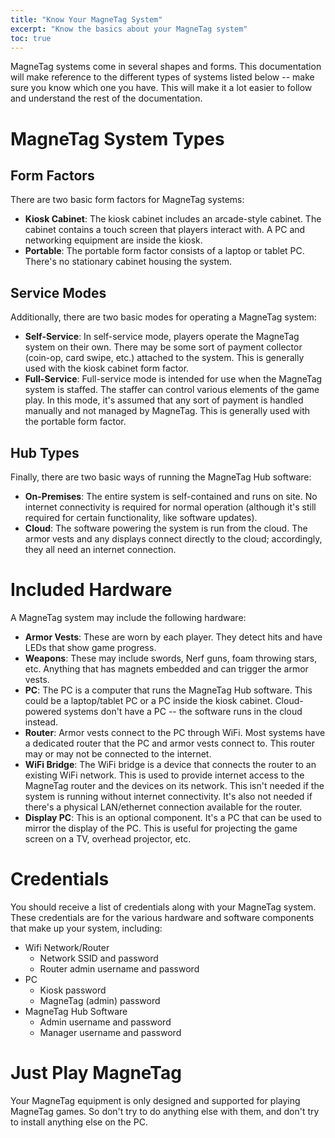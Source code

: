 ```yaml
---
title: "Know Your MagneTag System"
excerpt: "Know the basics about your MagneTag system"
toc: true
---
```


MagneTag systems come in several shapes and forms. This documentation will make reference to the different types of systems listed below -- make sure you know which one you have. This will make it a lot easier to follow and understand the rest of the documentation.

# MagneTag System Types

## Form Factors

There are two basic form factors for MagneTag systems:
* **Kiosk Cabinet**: The kiosk cabinet includes an arcade-style cabinet. The cabinet contains a touch screen that players interact with. A PC and networking equipment are inside the kiosk.
* **Portable**: The portable form factor consists of a laptop or tablet PC. There's no stationary cabinet housing the system.

## Service Modes

Additionally, there are two basic modes for operating a MagneTag system:
* **Self-Service**: In self-service mode, players operate the MagneTag system on their own. There may be some sort of payment collector (coin-op, card swipe, etc.) attached to the system. This is generally used with the kiosk cabinet form factor.
* **Full-Service**: Full-service mode is intended for use when the MagneTag system is staffed. The staffer can control various elements of the game play. In this mode, it's assumed that any sort of payment is handled manually and not managed by MagneTag. This is generally used with the portable form factor.

## Hub Types

Finally, there are two basic ways of running the MagneTag Hub software:
* **On-Premises**: The entire system is self-contained and runs on site. No internet connectivity is required for normal operation (although it's still required for certain functionality, like software updates).
* **Cloud**: The software powering the system is run from the cloud. The armor vests and any displays connect directly to the cloud; accordingly, they all need an internet connection.

# Included Hardware

A MagneTag system may include the following hardware:
* **Armor Vests**: These are worn by each player. They detect hits and have LEDs that show game progress.
* **Weapons**: These may include swords, Nerf guns, foam throwing stars, etc. Anything that has magnets embedded and can trigger the armor vests.
* **PC**: The PC is a computer that runs the MagneTag Hub software. This could be a laptop/tablet PC or a PC inside the kiosk cabinet. Cloud-powered systems don't have a PC -- the software runs in the cloud instead.
* **Router**: Armor vests connect to the PC through WiFi. Most systems have a dedicated router that the PC and armor vests connect to. This router may or may not be connected to the internet.
* **WiFi Bridge**: The WiFi bridge is a device that connects the router to an existing WiFi network. This is used to provide internet access to the MagneTag router and the devices on its network. This isn't needed if the system is running without internet connectivity. It's also not needed if there's a physical LAN/ethernet connection available for the router.
* **Display PC**: This is an optional component. It's a PC that can be used to mirror the display of the PC. This is useful for projecting the game screen on a TV, overhead projector, etc.

# Credentials

You should receive a list of credentials along with your MagneTag system. These credentials are for the various hardware and software
components that make up your system, including:
* Wifi Network/Router
  * Network SSID and password
  * Router admin username and password
* PC
  * Kiosk password
  * MagneTag (admin) password
* MagneTag Hub Software
  * Admin username and password
  * Manager username and password

# Just Play MagneTag

Your MagneTag equipment is only designed and supported for playing MagneTag games. So don't try to do anything else with them, and don't try to install anything else on the PC.
